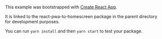 This example was bootstrapped with [Create React App](https://github.com/facebook/create-react-app).

It is linked to the react-pwa-to-homescreen package in the parent directory for development purposes.

You can run `yarn install` and then `yarn start` to test your package.
